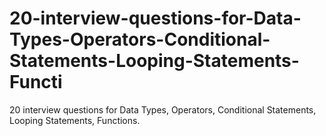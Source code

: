 # 20-interview-questions-for-Data-Types-Operators-Conditional-Statements-Looping-Statements-Functi
20 interview questions for Data Types, Operators, Conditional Statements, Looping Statements, Functions.
